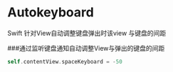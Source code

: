 # Autokeyboard
Swift 针对View自动调整键盘弹出时该view 与键盘的间距

###通过监听键盘通知自动调整View与弹出的键盘的间距
```swift
self.contentView.spaceKeyboard = -50
```


